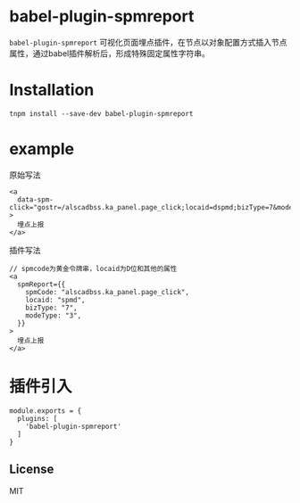 # babel-plugin-spmreport

`babel-plugin-spmreport` 可视化页面埋点插件，在节点以对象配置方式插入节点属性，通过babel插件解析后，形成特殊固定属性字符串。

# Installation
```
tnpm install --save-dev babel-plugin-spmreport
```
# example
原始写法
```
<a
  data-spm-click="gostr=/alscadbss.ka_panel.page_click;locaid=dspmd;bizType=7&modeType=3"
>
  埋点上报
</a>
```

插件写法
```
// spmcode为黄金令牌串，locaid为D位和其他的属性
<a
  spmReport={{
    spmCode: "alscadbss.ka_panel.page_click",
    locaid: "spmd",
    bizType: "7",
    modeType: "3",
  }}
>
  埋点上报
</a>
```

# 插件引入
```
module.exports = {
  plugins: [
    'babel-plugin-spmreport'
  ]
}
```

## License

MIT
